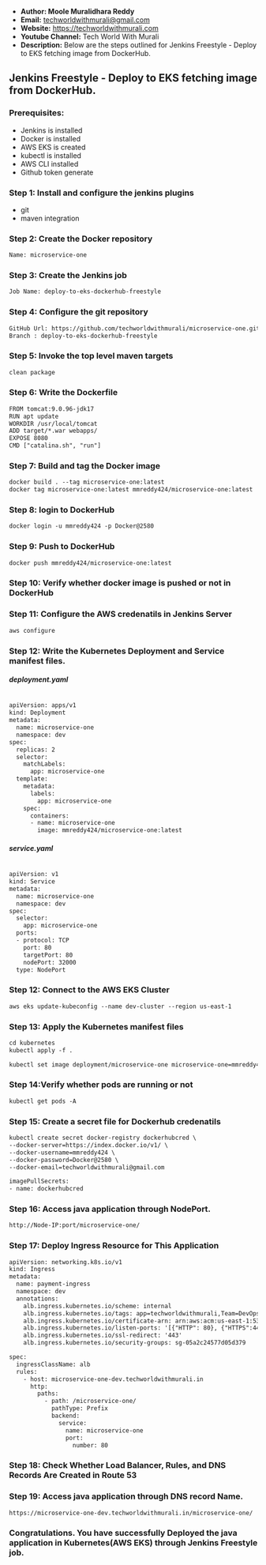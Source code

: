 + <b>Author: Moole Muralidhara Reddy</b></br>
+ <b>Email:</b> techworldwithmurali@gmail.com</br>
+ <b>Website:</b> https://techworldwithmurali.com </br>
+ <b>Youtube Channel:</b> Tech World With Murali</br>
+ <b>Description:</b> Below are the steps outlined for Jenkins Freestyle - Deploy to EKS fetching image from DockerHub.</br>

## Jenkins Freestyle - Deploy to EKS fetching image from DockerHub.

### Prerequisites:
+  Jenkins is installed
+  Docker is installed
+  AWS EKS is created
+  kubectl is installed
+  AWS CLI installed
+  Github token generate

### Step 1: Install and configure the jenkins plugins
 + git
 + maven integration

### Step 2: Create the Docker repository
```xml
Name: microservice-one
```

### Step 3: Create the Jenkins job
```xml
Job Name: deploy-to-eks-dockerhub-freestyle
```
### Step 4: Configure the git repository
```xml
GitHub Url: https://github.com/techworldwithmurali/microservice-one.git
Branch : deploy-to-eks-dockerhub-freestyle
```
### Step 5: Invoke the top level maven targets
```xml
clean package
```
### Step 6: Write the Dockerfile
```xml
FROM tomcat:9.0.96-jdk17
RUN apt update
WORKDIR /usr/local/tomcat
ADD target/*.war webapps/
EXPOSE 8080
CMD ["catalina.sh", "run"]
```
### Step 7: Build and tag the Docker image
```xml
docker build . --tag microservice-one:latest
docker tag microservice-one:latest mmreddy424/microservice-one:latest
```
### Step 8: login to DockerHub
```xml
docker login -u mmreddy424 -p Docker@2580
```
### Step 9: Push to DockerHub
```xml
docker push mmreddy424/microservice-one:latest
```
### Step 10: Verify whether docker image is pushed or not in DockerHub
### Step 11: Configure the AWS credenatils in Jenkins Server
```xml
aws configure
```
### Step 12: Write the Kubernetes Deployment and Service manifest files.
##### deployment.yaml
```xml

apiVersion: apps/v1
kind: Deployment
metadata:
  name: microservice-one
  namespace: dev
spec:
  replicas: 2
  selector:
    matchLabels:
      app: microservice-one
  template:
    metadata:
      labels:
        app: microservice-one
    spec:
      containers:
      - name: microservice-one
        image: mmreddy424/microservice-one:latest
```
##### service.yaml
```xml

apiVersion: v1
kind: Service
metadata:
  name: microservice-one
  namespace: dev
spec:
  selector:
    app: microservice-one
  ports:
  - protocol: TCP
    port: 80
    targetPort: 80
    nodePort: 32000
  type: NodePort

```
### Step 12: Connect to the AWS EKS Cluster
```xml
aws eks update-kubeconfig --name dev-cluster --region us-east-1
```
### Step 13: Apply the Kubernetes manifest files
```xml
cd kubernetes
kubectl apply -f .

kubectl set image deployment/microservice-one microservice-one=mmreddy424/microservice-one:latest
```
### Step 14:Verify whether pods are running or not
```xml
kubectl get pods -A
```
### Step 15: Create a secret file for Dockerhub credenatils
```xml
kubectl create secret docker-registry dockerhubcred \
--docker-server=https://index.docker.io/v1/ \
--docker-username=mmreddy424 \
--docker-password=Docker@2580 \
--docker-email=techworldwithmurali@gmail.com
```
```xml
imagePullSecrets:
- name: dockerhubcred
```
### Step 16: Access java application through NodePort.
```xml
http://Node-IP:port/microservice-one/
```

### Step 17: Deploy Ingress Resource for This Application
```xml
apiVersion: networking.k8s.io/v1
kind: Ingress
metadata:
  name: payment-ingress
  namespace: dev
  annotations:
    alb.ingress.kubernetes.io/scheme: internal
    alb.ingress.kubernetes.io/tags: app=techworldwithmurali,Team=DevOps
    alb.ingress.kubernetes.io/certificate-arn: arn:aws:acm:us-east-1:533267221649:certificate/00cbdeae-a854-412c-87dd-a79eae85a402
    alb.ingress.kubernetes.io/listen-ports: '[{"HTTP": 80}, {"HTTPS":443}]'
    alb.ingress.kubernetes.io/ssl-redirect: '443'
    alb.ingress.kubernetes.io/security-groups: sg-05a2c24577d05d379

spec:
  ingressClassName: alb
  rules:
    - host: microservice-one-dev.techworldwithmurali.in
      http:
        paths:
          - path: /microservice-one/
            pathType: Prefix
            backend:
              service:
                name: microservice-one
                port:
                  number: 80

```

### Step 18: Check Whether Load Balancer, Rules, and DNS Records Are Created in Route 53

### Step 19: Access java application through DNS record Name.
```
https://microservice-one-dev.techworldwithmurali.in/microservice-one/
```

### Congratulations. You have successfully Deployed the java application in Kubernetes(AWS EKS) through Jenkins Freestyle job.

